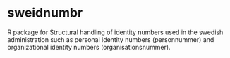 sweidnumbr
==========

R package for Structural handling of identity numbers used in the swedish administration such as personal identity numbers (personnummer) and organizational identity numbers (organisationsnummer).
